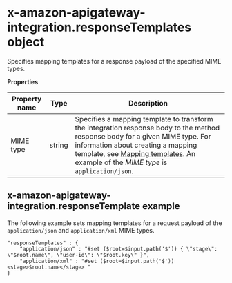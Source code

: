 # x\-amazon\-apigateway\-integration\.responseTemplates object<a name="api-gateway-swagger-extensions-integration-responseTemplates"></a>

 Specifies mapping templates for a response payload of the specified MIME types\. 


**Properties**  

| Property name | Type | Description | 
| --- | --- | --- | 
| MIME type | string |  Specifies a mapping template to transform the integration response body to the method response body for a given MIME type\. For information about creating a mapping template, see [Mapping templates](rest-api-data-transformations.md#models-mappings-mappings)\. An example of the *MIME type* is `application/json`\.   | 

## x\-amazon\-apigateway\-integration\.responseTemplate example<a name="api-gateway-swagger-extensions-response-template-example"></a>

 The following example sets mapping templates for a request payload of the `application/json` and `application/xml` MIME types\. 

```
"responseTemplates" : {
    "application/json" : "#set ($root=$input.path('$')) { \"stage\": \"$root.name\", \"user-id\": \"$root.key\" }",
    "application/xml" : "#set ($root=$input.path('$')) <stage>$root.name</stage> "
}
```